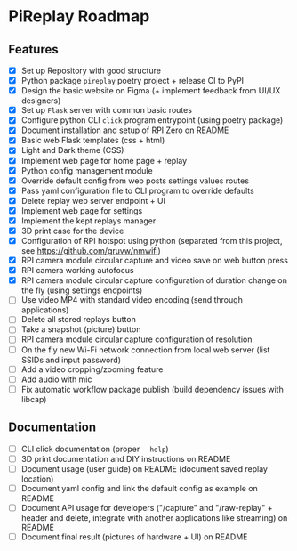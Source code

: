 # PiReplay Roadmap

## Features

- [X] Set up Repository with good structure
- [X] Python package `pireplay` poetry project + release CI to PyPI
- [X] Design the basic website on Figma (+ implement feedback from UI/UX designers)
- [X] Set up `Flask` server with common basic routes
- [X] Configure python CLI `click` program entrypoint (using poetry package)
- [X] Document installation and setup of RPI Zero on README
- [X] Basic web Flask templates (css + html)
- [X] Light and Dark theme (CSS)
- [X] Implement web page for home page + replay
- [X] Python config management module
- [X] Override default config from web posts settings values routes
- [X] Pass yaml configuration file to CLI program to override defaults
- [X] Delete replay web server endpoint + UI
- [X] Implement web page for settings
- [X] Implement the kept replays manager
- [X] 3D print case for the device
- [X] Configuration of RPI hotspot using python (separated from this project, see <https://github.com/gruvw/nmwifi>)
- [X] RPI camera module circular capture and video save on web button press
- [X] RPI camera working autofocus
- [X] RPI camera module circular capture configuration of duration change on the fly (using settings endpoints)
- [ ] Use video MP4 with standard video encoding (send through applications)
- [ ] Delete all stored replays button
- [ ] Take a snapshot (picture) button
- [ ] RPI camera module circular capture configuration of resolution
- [ ] On the fly new Wi-Fi network connection from local web server (list SSIDs and input password)
- [ ] Add a video cropping/zooming feature
- [ ] Add audio with mic
- [ ] Fix automatic workflow package publish (build dependency issues with libcap)

## Documentation

- [ ] CLI click documentation (proper `--help`)
- [ ] 3D print documentation and DIY instructions on README
- [ ] Document usage (user guide) on README (document saved replay location)
- [ ] Document yaml config and link the default config as example on README
- [ ] Document API usage for developers ("/capture" and "/raw-replay" + header and delete, integrate with another applications like streaming) on README
- [ ] Document final result (pictures of hardware + UI) on README
